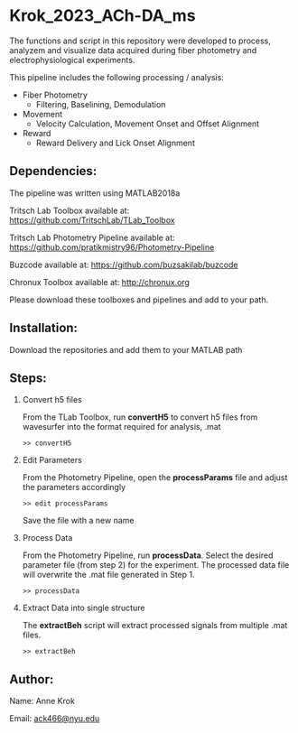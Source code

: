 # Krok_2023_ACh-DA_ms

The functions and script in this repository were developed to process, analyzem and visualize data acquired during fiber photometry and electrophysiological experiments. 

This pipeline includes the following processing / analysis:

* Fiber Photometry
  * Filtering, Baselining, Demodulation
* Movement
  * Velocity Calculation, Movement Onset and Offset Alignment
* Reward
  * Reward Delivery and Lick Onset Alignment


## Dependencies:

The pipeline was written using MATLAB2018a

Tritsch Lab Toolbox available at: https://github.com/TritschLab/TLab_Toolbox

Tritsch Lab Photometry Pipeline available at: https://github.com/pratikmistry96/Photometry-Pipeline

Buzcode available at: https://github.com/buzsakilab/buzcode

Chronux Toolbox available at: http://chronux.org

Please download these toolboxes and pipelines and add to your path.

## Installation:

Download the repositories and add them to your MATLAB path

## Steps:

1. Convert h5 files

      From the TLab Toolbox, run **convertH5** to convert h5 files from wavesurfer into the format required for analysis, .mat

       >> convertH5

2. Edit Parameters
      
      From the Photometry Pipeline, open the **processParams** file and adjust the parameters accordingly

       >> edit processParams

      Save the file with a new name

3. Process Data

      From the Photometry Pipeline, run **processData**. Select the desired parameter file (from step 2) for the experiment. The processed data file will overwrite the .mat file generated in Step 1.

       >> processData
    
4. Extract Data into single structure

      The **extractBeh** script will extract processed signals from multiple .mat files.

       >> extractBeh


## Author:

Name: Anne Krok

Email: ack466@nyu.edu
